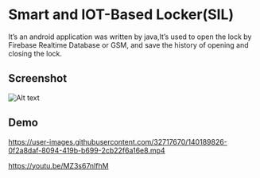 
# Smart and IOT-Based Locker(SIL)

It’s an android application was written by java,It’s used to open the lock by Firebase Realtime Database or GSM, and
save the history of opening and closing the lock.

## Screenshot

![Alt text](https://github.com/Ahmed7Elsawy/Smart-and-IOT-Based-Locker/blob/master/lock.png?raw=true "Optional Title")



## Demo



https://user-images.githubusercontent.com/32717670/140189826-0f2a8daf-8094-419b-b699-2cb22f6a16e8.mp4



https://youtu.be/MZ3s67nlfhM
  

